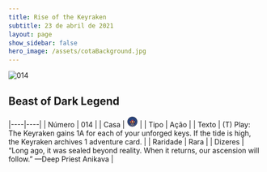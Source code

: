 ```yaml
---
title: Rise of the Keyraken
subtitle: 23 de abril de 2021
layout: page
show_sidebar: false
hero_image: /assets/cotaBackground.jpg
---
```


![014](https://cards-keyforge.s3.eu-north-1.amazonaws.com/media/pt/rotk/014.png)

## Beast of Dark Legend

|----|----|
| Número | 014 |
| Casa | ![Keyraken](https://raw.githubusercontent.com/cardsofkeyforge/cardsofkeyforge.github.io/master/rotk/keyraken.png "Keyraken") |
| Tipo | Ação |
| Texto | (T) Play: The Keyraken gains 1A for each  of your unforged keys. If the tide is high,  the Keyraken archives 1 adventure card. |
| Raridade | Rara |
| Dizeres | “Long ago, it was sealed beyond reality. When it  returns, our ascension will follow.”  —Deep Priest Anikava |
